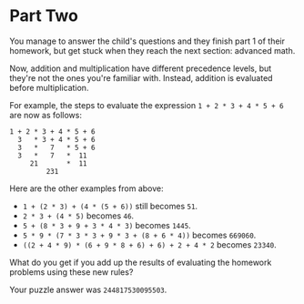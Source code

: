 # Part Two

You manage to answer the child's questions and they finish part 1 of their homework, but get stuck when they reach the next section: advanced math.

Now, addition and multiplication have different precedence levels, but they're not the ones you're familiar with. Instead, addition is evaluated before multiplication.

For example, the steps to evaluate the expression `1 + 2 * 3 + 4 * 5 + 6` are now as follows:

```
1 + 2 * 3 + 4 * 5 + 6
  3   * 3 + 4 * 5 + 6
  3   *   7   * 5 + 6
  3   *   7   *  11  
     21       *  11  
         231         
```

Here are the other examples from above:

* `1 + (2 * 3) + (4 * (5 + 6))` still becomes `51`.
* `2 * 3 + (4 * 5)` becomes `46`.
* `5 + (8 * 3 + 9 + 3 * 4 * 3)` becomes `1445`.
* `5 * 9 * (7 * 3 * 3 + 9 * 3 + (8 + 6 * 4))` becomes `669060`.
* `((2 + 4 * 9) * (6 + 9 * 8 + 6) + 6) + 2 + 4 * 2` becomes `23340`.

What do you get if you add up the results of evaluating the homework problems using these new rules?

Your puzzle answer was `244817530095503`.
